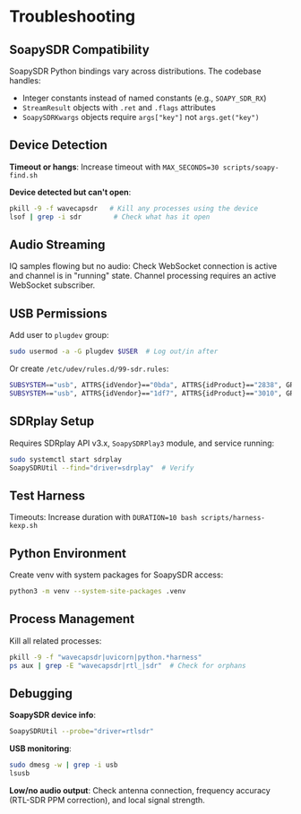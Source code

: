 # Troubleshooting

## SoapySDR Compatibility

SoapySDR Python bindings vary across distributions. The codebase handles:
- Integer constants instead of named constants (e.g., `SOAPY_SDR_RX`)
- `StreamResult` objects with `.ret` and `.flags` attributes
- `SoapySDRKwargs` objects require `args["key"]` not `args.get("key")`

## Device Detection

**Timeout or hangs**: Increase timeout with `MAX_SECONDS=30 scripts/soapy-find.sh`

**Device detected but can't open**:
```bash
pkill -9 -f wavecapsdr   # Kill any processes using the device
lsof | grep -i sdr        # Check what has it open
```

## Audio Streaming

IQ samples flowing but no audio: Check WebSocket connection is active and channel is in "running" state. Channel processing requires an active WebSocket subscriber.

## USB Permissions

Add user to `plugdev` group:
```bash
sudo usermod -a -G plugdev $USER  # Log out/in after
```

Or create `/etc/udev/rules.d/99-sdr.rules`:
```bash
SUBSYSTEM=="usb", ATTRS{idVendor}=="0bda", ATTRS{idProduct}=="2838", GROUP="plugdev", MODE="0666"
SUBSYSTEM=="usb", ATTRS{idVendor}=="1df7", ATTRS{idProduct}=="3010", GROUP="plugdev", MODE="0666"
```

## SDRplay Setup

Requires SDRplay API v3.x, `SoapySDRPlay3` module, and service running:
```bash
sudo systemctl start sdrplay
SoapySDRUtil --find="driver=sdrplay"  # Verify
```

## Test Harness

Timeouts: Increase duration with `DURATION=10 bash scripts/harness-kexp.sh`

## Python Environment

Create venv with system packages for SoapySDR access:
```bash
python3 -m venv --system-site-packages .venv
```

## Process Management

Kill all related processes:
```bash
pkill -9 -f "wavecapsdr|uvicorn|python.*harness"
ps aux | grep -E "wavecapsdr|rtl_|sdr"  # Check for orphans
```

## Debugging

**SoapySDR device info**:
```bash
SoapySDRUtil --probe="driver=rtlsdr"
```

**USB monitoring**:
```bash
sudo dmesg -w | grep -i usb
lsusb
```

**Low/no audio output**: Check antenna connection, frequency accuracy (RTL-SDR PPM correction), and local signal strength.
